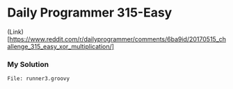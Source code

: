# Daily Programmer 315-Easy

(Link)[https://www.reddit.com/r/dailyprogrammer/comments/6ba9id/20170515_challenge_315_easy_xor_multiplication/]

### My Solution
    File: runner3.groovy
